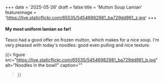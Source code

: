 +++
date = '2025-05-26'
draft = false
title = 'Mutton Soup Lamian'
featureimage = 'https://live.staticflickr.com/65535/54546982981_ba729dd961_z.jpg'
+++

#### My most uniform lamian so far!

Tesco had a good offer on frozen mutton, which makes for a nice soup.
I'm very pleased with today's noodles: good even pulling and nice texture.

{{< figure
  src="https://live.staticflickr.com/65535/54546982981_ba729dd961_b.jpg"
  alt="Noodles in the bowl!"
  caption=""
>}}
